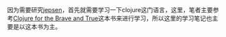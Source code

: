 因为需要研究[jepsen](https://github.com/aphyr/jepsen)，首先就需要学习一下clojure这门语言，这里，笔者主要参考[Clojure for the Brave and True](http://www.braveclojure.com/)这本书来进行学习，所以这里的学习笔记也主要是以这本书为主。